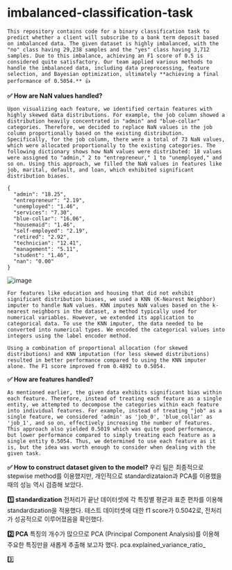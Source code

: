 # imbalanced-classification-task

    This repository contains code for a binary classification task to predict whether a client will subscribe to a bank term deposit based on imbalanced data. The given dataset is highly imbalanced, with the "no" class having 29,238 samples and the "yes" class having 3,712 samples. Due to this imbalance, achieving an F1 score of 0.5 is considered quite satisfactory. Our team applied various methods to handle the imbalanced data, including data preprocessing, feature selection, and Bayesian optimization, ultimately **achieving a final performance of 0.5054.** 👍

**✅ How are NaN values handled?**

    Upon visualizing each feature, we identified certain features with highly skewed data distributions. For example, the job column showed a distribution heavily concentrated in "admin" and "blue-collar" categories. Therefore, we decided to replace NaN values in the job column proportionally based on the existing distribution. Specifically, for the job column, there were a total of 73 NaN values, which were allocated proportionally to the existing categories. The following dictionary shows how NaN values were distributed: 18 values were assigned to "admin," 2 to "entrepreneur," 1 to "unemployed," and so on. Using this approach, we filled the NaN values in features like job, marital, default, and loan, which exhibited significant distribution biases.

```
{
  "admin": "18.25",
  "entrepreneur": "2.19",
  "unemployed": "1.46",
  "services": "7.30",
  "blue-collar": "16.06",
  "housemaid": "1.46",
  "self-employed": "2.19",
  "retired": "2.92",
  "technician": "12.41",
  "management": "5.11",
  "student": "1.46",
  "nan": "0.00"
}
```

![image](https://github.com/user-attachments/assets/864eee47-558a-450a-9efb-bfd742f5dfaa)
  
    For features like education and housing that did not exhibit significant distribution biases, we used a KNN (K-Nearest Neighbor) imputer to handle NaN values. KNN imputes NaN values based on the k-nearest neighbors in the dataset, a method typically used for numerical variables. However, we extended its application to categorical data. To use the KNN imputer, the data needed to be converted into numerical types. We encoded the categorical values into integers using the label encoder method.

    Using a combination of proportional allocation (for skewed distributions) and KNN imputation (for less skewed distributions) resulted in better performance compared to using the KNN imputer alone. The F1 score improved from 0.4892 to 0.5054.

**✅ How are features handled?**

    As mentioned earlier, the given data exhibits significant bias within each feature. Therefore, instead of treating each feature as a single entity, we attempted to decompose the categories within each feature into individual features. For example, instead of treating "job" as a single feature, we considered 'admin' as 'job_0', 'blue_collar' as 'job_1', and so on, effectively increasing the number of features. This approach also yielded 0.5019 which was quite good performance, but lower performance compared to simply treating each feature as a single entity 0.5054. Thus, we determined to use each feature as it is, but the idea was worth enough to consider when dealing with the given task. 

**✅ How to construct dataset given to the model?**
    우리 팀은 최종적으로 stepwise method를 이용했지만, 개인적으로 standardizataion과 PCA를 이용했을 때의 성능 역시 검증해 보았다.
    
**1️⃣ standardization**
    전처리가 끝난 데이터셋에 각 특징별 평균과 표준 편차를 이용해 standardization을 적용했다. 테스트 데이터셋에 대한 f1 score가 0.5042로, 전처리가 성공적으로 이루어졌음을 확인했다. 

**2️⃣ PCA**
    특징의 개수가 많으므로 PCA (Principal Component Analysis)를 이용해 주요한 특징만을 새롭게 추출해 보고자 했다. pca.explained_variance_ratio_

3️⃣


